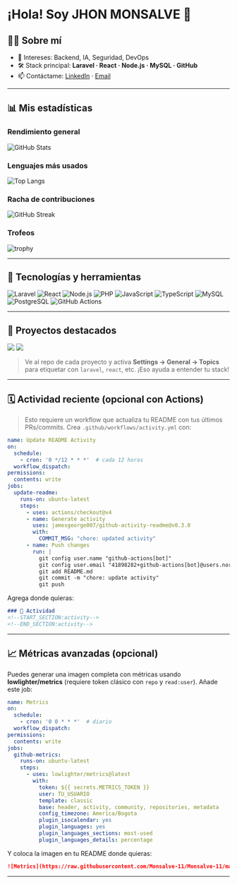 # ¡Hola! Soy **JHON MONSALVE** 👋

<!-- reemplaza TU_USUARIO con tu usuario de GitHub -->

## 🧑‍💻 Sobre mí

* 🎯 Intereses: Backend, IA, Seguridad, DevOps
* 🛠️ Stack principal: **Laravel · React · Node.js · MySQL · GitHub**
* 📫 Contáctame: [LinkedIn](https://www.linkedin.com/in/Monsalve-11) · [Email](mailto:mjhon6811@gmail.com)

---

## 📊 Mis estadísticas


### Rendimiento general

![GitHub Stats](https://github-readme-stats.vercel.app/api?username=Monsalve-11\&show_icons=true\&theme=transparent\&hide_title=false\&include_all_commits=true\&count_private=true)

### Lenguajes más usados

![Top Langs](https://github-readme-stats.vercel.app/api/top-langs/?username=Monsalve-11\&layout=compact\&langs_count=8\&hide_progress=false)

### Racha de contribuciones

![GitHub Streak](https://streak-stats.demolab.com?user=Monsalve-11\&theme=default\&date_format=j%20M%5B%20Y%5D)

### Trofeos

![trophy](https://github-profile-trophy.vercel.app/?username=Monsalve-11\&margin-w=8\&no-bg=true)

---

## 🧰 Tecnologías y herramientas

<!-- Cambia o quita lo que no uses -->

![Laravel](https://img.shields.io/badge/Laravel-FF2D20?logo=laravel\&logoColor=white)
![React](https://img.shields.io/badge/React-20232a?logo=react\&logoColor=61DAFB)
![Node.js](https://img.shields.io/badge/Node.js-43853d?logo=node.js\&logoColor=white)
![PHP](https://img.shields.io/badge/PHP-777BB4?logo=php\&logoColor=white)
![JavaScript](https://img.shields.io/badge/JavaScript-F7DF1E?logo=javascript\&logoColor=black)
![TypeScript](https://img.shields.io/badge/TypeScript-3178C6?logo=typescript\&logoColor=white)
![MySQL](https://img.shields.io/badge/MySQL-005C84?logo=mysql\&logoColor=white)
![PostgreSQL](https://img.shields.io/badge/PostgreSQL-316192?logo=postgresql\&logoColor=white)
![GitHub Actions](https://img.shields.io/badge/GitHub%20Actions-2088FF?logo=github-actions\&logoColor=white)

---

## 🚀 Proyectos destacados

<a href="https://github.com/TU_USUARIO/PROYECTO_1"><img src="https://github-readme-stats.vercel.app/api/pin/?username=Monsalve-11&repo=PROYECTO_1" /></a> <a href="https://github.com/Monsalve-11/PROYECTO_2"><img src="https://github-readme-stats.vercel.app/api/pin/?username=TU_USUARIO&repo=PROYECTO_2" /></a>

> Ve al repo de cada proyecto y activa **Settings → General → Topics** para etiquetar con `laravel`, `react`, etc. ¡Eso ayuda a entender tu stack!

---

## 🗓️ Actividad reciente (opcional con Actions)

> Esto requiere un workflow que actualiza tu README con tus últimos PRs/commits. Crea `.github/workflows/activity.yml` con:

```yaml
name: Update README Activity
on:
  schedule:
    - cron: '0 */12 * * *'  # cada 12 horas
  workflow_dispatch:
permissions:
  contents: write
jobs:
  update-readme:
    runs-on: ubuntu-latest
    steps:
      - uses: actions/checkout@v4
      - name: Generate activity
        uses: jamesgeorge007/github-activity-readme@v0.3.0
        with:
          COMMIT_MSG: "chore: updated activity"
      - name: Push changes
        run: |
          git config user.name "github-actions[bot]"
          git config user.email "41898282+github-actions[bot]@users.noreply.github.com"
          git add README.md
          git commit -m "chore: update activity"
          git push
```

Agrega donde quieras:

```md
### 🔄 Actividad
<!--START_SECTION:activity-->
<!--END_SECTION:activity-->
```

---

## 📈 Métricas avanzadas (opcional)

Puedes generar una imagen completa con métricas usando **lowlighter/metrics** (requiere token clásico con `repo` y `read:user`). Añade este job:

```yaml
name: Metrics
on:
  schedule:
    - cron: '0 0 * * *'  # diario
  workflow_dispatch:
permissions:
  contents: write
jobs:
  github-metrics:
    runs-on: ubuntu-latest
    steps:
      - uses: lowlighter/metrics@latest
        with:
          token: ${{ secrets.METRICS_TOKEN }}
          user: TU_USUARIO
          template: classic
          base: header, activity, community, repositories, metadata
          config_timezone: America/Bogota
          plugin_isocalendar: yes
          plugin_languages: yes
          plugin_languages_sections: most-used
          plugin_languages_details: percentage
```

Y coloca la imagen en tu README donde quieras:

```md
![Metrics](https://raw.githubusercontent.com/Monsalve-11/Monsalve-11/main/github-metrics.svg)
```

---
